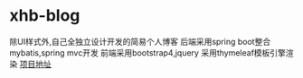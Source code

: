 # xhb-blog
除UI样式外,自己全独立设计开发的简易个人博客
后端采用spring boot整合mybatis,spring mvc开发
前端采用bootstrap4,jquery
采用thymeleaf模板引擎渲染
[项目地址](www.xuhaobo.site)
